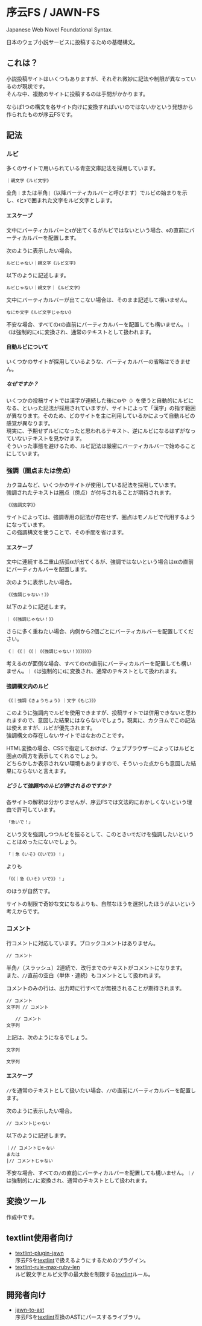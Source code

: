 # 序云FS / JAWN-FS

Japanese Web Novel Foundational Syntax.

日本のウェブ小説サービスに投稿するための基礎構文。

## これは？

小説投稿サイトはいくつもありますが、それぞれ微妙に記法や制限が異なっているのが現状です。  
そんな中、複数のサイトに投稿するのは手間がかかります。

ならば1つの構文を各サイト向けに変換すればいいのではないかという発想から作られたものが序云FSです。

## 記法

### ルビ

多くのサイトで用いられている青空文庫記法を採用しています。

```text
｜親文字《ルビ文字》
```

全角`｜`または半角`|`（以降バーティカルバーと呼びます）でルビの始まりを示し、`《`と`》`で囲まれた文字をルビ文字とします。

#### エスケープ

文中にバーティカルバーと`《`が出てくるがルビではないという場合、`《`の直前にバーティカルバーを配置します。

次のように表示したい場合。

```text
ルビじゃない｜親文字《ルビ文字》
```

以下のように記述します。

```text
ルビじゃない｜親文字｜《ルビ文字》
```

文中にバーティカルバーが出てこない場合は、そのまま記述して構いません。

```text
なにか文字《ルビ文字じゃない》
```

不安な場合、すべての`《`の直前にバーティカルバーを配置しても構いません。`｜《`は強制的に`《`に変換され、通常のテキストとして扱われます。

#### 自動ルビについて

いくつかのサイトが採用しているような、バーティカルバーの省略はできません。

##### なぜですか？

いくつかの投稿サイトでは漢字が連続した後に`《》`や`（）`を使うと自動的にルビになる、といった記法が採用されていますが、サイトによって「漢字」の指す範囲が異なります。そのため、どのサイトを主に利用しているかによって自動ルビの感覚が異なります。  
現実に、予期せずルビになったと思われるテキスト、逆にルビになるはずがなっていないテキストを見かけます。  
そういった事態を避けるため、ルビ記法は厳密にバーティカルバーで始めることにしています。

### 強調（圏点または傍点）

カクヨムなど、いくつかのサイトが使用している記法を採用しています。  
強調されたテキストは圏点（傍点）が付与されることが期待されます。

```text
《《強調文字》》
```

サイトによっては、強調専用の記法が存在せず、圏点はモノルビで代用するようになっています。  
この強調構文を使うことで、その手間を省けます。

#### エスケープ

文中に連続する二重山括弧`《《`が出てくるが、強調ではないという場合は`《《`の直前にバーティカルバーを配置します。

次のように表示したい場合。

```text
《《強調じゃない！》》
```

以下のように記述します。

```text
｜《《強調じゃない！》》
```

さらに多く重ねたい場合、内側から2個ごとにバーティカルバーを配置してください。

```text
《｜《《｜《《｜《《強調じゃない！》》》》》》》
```

考えるのが面倒な場合、すべての`《`の直前にバーティカルバーを配置しても構いません。`｜《`は強制的に`《`に変換され、通常のテキストとして扱われます。

#### 強調構文内のルビ

```text
《《｜強調《きょうちょう》｜文字《もじ》》》
```

このように強調内でルビを使用できますが、投稿サイトでは併用できないと思われますので、意図した結果にはならないでしょう。現実に、カクヨムでこの記法は使えますが、ルビが優先されます。  
強調構文の存在しないサイトではなおのことです。

HTML変換の場合、CSSで指定しておけば、ウェブブラウザーによってはルビと圏点の両方を表示してくれるでしょう。  
どちらかしか表示されない環境もありますので、そういった点からも意図した結果にならないと言えます。

##### どうして強調内のルビが許されるのですか？

各サイトの解釈は分かりませんが、序云FSでは文法的におかしくないという理由で許可しています。

```text
「急いで！」
```

という文を強調しつつルビを振るとして、このとき`いで`だけを強調したいということはめったにないでしょう。  

```
「｜急《いそ》《《いで》》！」
```

よりも

```
「《《｜急《いそ》いで》》！」
```

のほうが自然です。

サイトの制限で奇妙な文になるよりも、自然なほうを選択したほうがよいという考えからです。

### コメント

行コメントに対応しています。ブロックコメントはありません。

```text
// コメント
```

半角`/`（スラッシュ）2連続で、改行までのテキストがコメントになります。  
また、`//`直前の空白（単体・連続）もコメントとして扱われます。

コメントのみの行は、出力時に行すべてが無視されることが期待されます。

```text
// コメント
文字列 // コメント

　　// コメント
文字列
```

上記は、次のようになるでしょう。

```text
文字列

文字列
```


#### エスケープ

`//`を通常のテキストとして扱いたい場合、`//`の直前にバーティカルバーを配置します。

次のように表示したい場合。

```text
// コメントじゃない
```

以下のように記述します。

```text
｜// コメントじゃない
または
|// コメントじゃない
```

不安な場合、すべての`/`の直前にバーティカルバーを配置しても構いません。`｜/`は強制的に`/`に変換され、通常のテキストとして扱われます。

## 変換ツール

作成中です。

## textlint使用者向け

- [textlint-plugin-jawn](https://github.com/matori/textlint-plugin-jawn)  
  序云FSを[textlint](https://github.com/textlint/textlint)で扱えるようにするためのプラグイン。
- [textlint-rule-max-ruby-len](https://github.com/matori/textlint-rule-max-ruby-len)  
  ルビ親文字とルビ文字の最大数を制限する[textlint](https://github.com/textlint/textlint)ルール。

## 開発者向け

- [jawn-to-ast](https://github.com/matori/jawn-to-ast)  
  序云FSを[textlint](https://github.com/textlint/textlint)互換のASTにパースするライブラリ。
